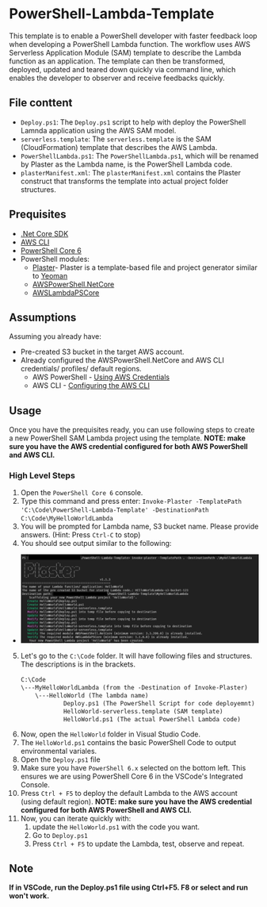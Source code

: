# PowerShell-Lambda-Template

This template  is to enable a PowerShell developer with faster feedback loop when developing a PowerShell Lambda function. The workflow uses AWS Serverless Application Module (SAM) template to describe the Lambda function as an application. The template can then be transformed, deployed, updated and teared down quickly via command line, which enables the developer to observer and receive feedbacks quickly.

## File conttent

* `Deploy.ps1`: The `Deploy.ps1` script to help with deploy the PowerShell Lamnda application using the AWS SAM model.
* `serverless.template`: The `serverless.template` is the SAM (CloudFormation) template that describes the AWS Lambda.
* `PowerShellLambda.ps1`: The `PowerShellLambda.ps1`, which will be renamed by Plaster as the Lambda name, is the PowerShell Lambda code.
* `plasterManifest.xml`: The `plasterManifest.xml` contains the Plaster construct that transforms the template into actual project folder structures.

## Prequisites

* [.Net Core SDK](https://dotnet.microsoft.com/download)
* [AWS CLI](https://docs.aws.amazon.com/cli/latest/userguide/install-windows.html)
* [PowerShell Core 6](https://github.com/PowerShell/PowerShell)
* PowerShell modules:
  * [Plaster](https://github.com/PowerShell/Plaster)- Plaster is a template-based file and project generator similar to [Yeoman](https://yeoman.io/)
  * [AWSPowerShell.NetCore](https://www.powershellgallery.com/packages/AWSPowerShell.NetCore)
  * [AWSLambdaPSCore](https://www.powershellgallery.com/packages/AWSLambdaPSCore)

## Assumptions

Assuming you already have:

* Pre-created S3 bucket in the target AWS account.
* Already configured the AWSPowerShell.NetCore and AWS CLI credentials/ profiles/ default regions.
  * AWS PowerShell - [Using AWS Credentials](https://docs.aws.amazon.com/powershell/latest/userguide/specifying-your-aws-credentials.html)
  * AWS CLI - [Configuring the AWS CLI](https://docs.aws.amazon.com/cli/latest/userguide/cli-chap-configure.html)

## Usage

Once you have the prequisites ready, you can use following steps to create a new PowerShell SAM Lambda project using the template.
**NOTE: make sure you have the AWS credential configured for both AWS PowerShell and AWS CLI.**

### High Level Steps

1. Open the `PowerShell Core 6` console.
2. Type this command and press enter: `Invoke-Plaster -TemplatePath 'C:\Code\PowerShell-Lambda-Template' -DestinationPath C:\Code\MyHelloWorldLambda`
3. You will be prompted for Lambda name, S3 bucket name. Please provide answers. (Hint: Press `Ctrl-C` to stop)
4. You should see output similar to the following:
  - ![example](./Content/Example.PNG)
5. Let's go to the `C:\Code` folder. It will have following files and structures. The descriptions is in the brackets.
    ```
    C:\Code
    \---MyHelloWorldLambda (from the -Destination of Invoke-Plaster)
        \---HelloWorld (The lambda name)
                Deploy.ps1 (The PowerShell Script for code deployemnt)
                HelloWorld-serverless.template (SAM template)
                HelloWorld.ps1 (The actual PowerShell Lambda code)
    ```
7. Now, open the `HelloWorld` folder in Visual Studio Code.
8. The `HelloWorld.ps1` contains the basic PowerShell Code to output environmental variales.
9. Open the `Deploy.ps1` file
10. Make sure you have `PowerShell 6.x` selected on the bottom left. This ensures we are using PowerShell Core 6 in the VSCode's Integrated Console.
11. Press `Ctrl + F5` to deploy the default Lambda to the AWS account (using default region). **NOTE: make sure you have the AWS credential configured for both AWS PowerShell and AWS CLI.**
12. Now, you can iterate quickly with:
    1. update the `HelloWorld.ps1` with the code you want.
    2. Go to `Deploy.ps1`
    3. Press `Ctrl + F5` to update the Lambda, test, observe and repeat.

## Note

**If in VSCode, run the Deploy.ps1 file using Ctrl+F5. F8 or select and run won't work.**
